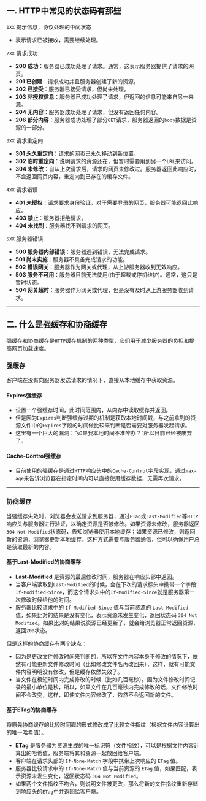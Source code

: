 ## 一. HTTP中常见的状态码有那些

`1XX` 提示信息，协议处理的中间状态
- 表示请求已被接收，需要继续处理。

`2XX` 请求成功
- **200 成功**：服务器已成功处理了请求。通常，这表示服务器提供了请求的网页。
- **201 已创建**：请求成功并且服务器创建了新的资源。
- **202 已接受**：服务器已接受请求，但尚未处理。
- **203 非授权信息**：服务器已成功处理了请求，但返回的信息可能来自另一来源。
- **204 无内容**：服务器成功处理了请求，但没有返回任何内容。
- **206 部分内容**：服务器成功处理了部分`GET`请求，服务器返回的`body`数据是资源的一部分。

`3XX` 请求重定向
- **301 永久重定向**：请求的网页已永久移动到新位置。
- **302 临时重定向**：说明请求的资源还在，但暂时需要用到另一个`URL`来访问。
- **304 未修改**：自从上次请求后，请求的网页未修改过。服务器返回此响应时，不会返回网页内容，重定向到已存在的缓存文件。

`4XX` 请求错误
- **401 未授权**：请求要求身份验证，对于需要登录的网页，服务器可能返回此响应。
- **403 禁止**：服务器拒绝请求。
- **404 未找到**：服务器找不到请求的网页。

`5XX` 服务器错误
- **500 服务器内部错误**：服务器遇到错误，无法完成请求。
- **501 尚未实施**：服务器不具备完成请求的功能。
- **502 错误网关**：服务器作为网关或代理，从上游服务器收到无效响应。
- **503 服务不可用**：服务器目前无法使用(由于超载或停机维护)。通常，这只是暂时状态。
- **504 网关超时**：服务器作为网关或代理，但是没有及时从上游服务器收到请求。

---

## 二. 什么是强缓存和协商缓存

强缓存和协商缓存是`HTTP`缓存机制的两种类型，它们用于减少服务器的负担和提高网页加载速度。

### 强缓存
客户端在没有向服务器发送请求的情况下，直接从本地缓存中获取资源。

#### Expires强缓存
- 设置一个强缓存时间，此时间范围内，从内存中读取缓存并返回。
- 但是因为`Expires`判断强缓存过期的机制是获取本地时间戳，与之前拿到的资源文件中的`Expires`字段的时间做比较来判断是否需要对服务器发起请求。
- 这里有一个巨大的漏洞：“如果我本地时间不准咋办？”所以目前已经被废弃了。

#### Cache-Control强缓存
- 目前使用的强缓存是通过`HTTP`响应头中的`Cache-Control`字段实现，通过`max-age`来告诉浏览器在指定时间内可以直接使用缓存数据，无需再次请求。

---

### 协商缓存
当强缓存失效时，浏览器会发送请求到服务器，通过`ETag`或`Last-Modified`等`HTTP`响应头与服务器进行验证，以确定资源是否被修改。如果资源未修改，服务器返回`304 Not Modified`状态码，告知浏览器使用本地缓存；如果资源已修改，则返回新的资源，浏览器更新本地缓存。这种方式需要与服务器通信，但可以确保用户总是获取最新的内容。

#### 基于Last-Modified的协商缓存
- **Last-Modified** 是资源的最后修改时间，服务器在响应头部中返回。
- 当客户端读取到`Last-Modified`的时候，会在下次的请求标头中携带一个字段: `If-Modified-Since`，而这个请求头中的`If-Modified-Since`就是服务器第一次修改时候给他的时间。
- 服务器比较请求中的 `If-Modified-Since` 值与当前资源的 `Last-Modified` 值，如果比对的结果是没有变化，表示资源未发生变化，返回状态码 `304 Not Modified`。如果比对的结果说资源已经更新了，就会给浏览器正常返回资源，返回`200`状态。

但是这样的协商缓存有两个缺点：
- 因为是更改文件修改时间来判断的，所以在文件内容本身不修改的情况下，依然有可能更新文件修改时间（比如修改文件名再改回来），这样，就有可能文件内容明明没有修改，但是缓存依然失效了。
- 当文件在极短时间内完成修改的时候（比如几百毫秒）。因为文件修改时间记录的最小单位是秒，所以，如果文件在几百毫秒内完成修改的话，文件修改时间不会改变，这样，即使文件内容修改了，依然不会返回新的文件。

#### 基于ETag的协商缓存
将原先协商缓存的比较时间戳的形式修改成了比较文件指纹（根据文件内容计算出的唯一哈希值）。
- **ETag** 是服务器为资源生成的唯一标识符（文件指纹），可以是根据文件内容计算出的哈希值，服务端将其和资源一起放回给客户端。
- 客户端在请求头部的 `If-None-Match` 字段中携带上次响应的 `ETag` 值。
- 服务器比较请求中的 `If-None-Match` 值与当前资源的 `ETag` 值，如果匹配，表示资源未发生变化，返回状态码 `304 Not Modified`。
- 如果两个文件指纹不吻合，则说明文件被更改，那么将新的文件指纹重新存储到响应头的`ETag`中并返回给客户端。
